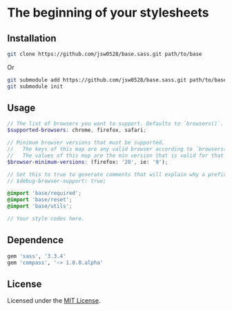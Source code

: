 # The beginning of your stylesheets

## Installation

```sh
git clone https://github.com/jsw0528/base.sass.git path/to/base
```

Or

```sh
git submodule add https://github.com/jsw0528/base.sass.git path/to/base
git submodule init
```

## Usage

```scss
// The list of browsers you want to support. Defaults to `browsers()`.
$supported-browsers: chrome, firefox, safari;

// Minimum browser versions that must be supported.
//   The keys of this map are any valid browser according to `browsers()`.
//   The values of this map are the min version that is valid for that browser according to `browser-versions($browser)`.
$browser-minimum-versions: (firefox: '20', ie: '9');

// Set this to true to generate comments that will explain why a prefix was included or omitted.
// $debug-browser-support: true;

@import 'base/required';
@import 'base/reset';
@import 'base/utils';

// Your style codes here.
```

## Dependence

```ruby
gem 'sass', '3.3.4'
gem 'compass', '~> 1.0.0.alpha'
```

## License

Licensed under the [MIT License](http://www.opensource.org/licenses/mit-license.php).
